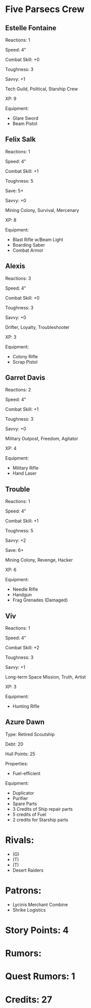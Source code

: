 # Five Parsecs Crew


## Estelle Fontaine

Reactions: 1

Speed: 4"

Combat Skill: +0

Toughness: 3

Savvy: +1

Tech Guild, Political, Starship Crew

XP: 9

Equipment:
- Glare Sword
- Beam Pistol


## Felix Salk

Reactions: 1

Speed: 4"

Combat Skill: +1

Toughness: 5

Save: 5+

Savvy: +0

Mining Colony, Survival, Mercenary

XP: 8

Equipment:
- Blast Rifle w/Beam Light
- Boarding Saber
- Combat Armor


## Alexis

Reactions: 3

Speed: 4"

Combat Skill: +0

Toughness: 3

Savvy: +0

Drifter, Loyalty, Troubleshooter

XP: 3

Equipment:
- Colony Rifle
- Scrap Pistol


## Garret Davis

Reactions: 2

Speed: 4"

Combat Skill: +1

Toughness: 3

Savvy: +0

Military Outpost, Freedom, Agitator

XP: 4

Equipment:
- Military Rifle
- Hand Laser


## Trouble

Reactions: 1

Speed: 4"

Combat Skill: +1

Toughness: 5

Savvy: +2

Save: 6+

Mining Colony, Revenge, Hacker

XP: 6

Equipment:
- Needle Rifle
- Handgun 
- Frag Grenades (Damaged)


## Viv

Reactions: 1

Speed: 4"

Combat Skill: +2

Toughness: 3

Savvy: +1

Long-term Space Mission, Truth, Artist

XP: 3

Equipment: 
- Hunting Rifle

## Azure Dawn
Type: Retired Scoutship

Debt: 20

Hull Points: 25

Properties:
- Fuel-efficient

Equipment:
- Duplicator
- Purifier
- Spare Parts
- 3 Credits of Ship repair parts
- 5 credits of Fuel
- 2 credits for Starship parts


# Rivals:
- (G)
- (T)
- (T)
- Desert Raiders

# Patrons:
- Lycinis Merchant Combine
- Shrike Logistics

# Story Points: 4

# Rumors: 

# Quest Rumors: 1

# Credits: 27

